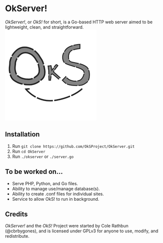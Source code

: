 # OkServer!
_OkServer!_, or _OkS!_ for short, is a Go-based HTTP web server aimed to be lightweight, clean, and straightforward.
<img src="OkS.svg" width="300px" />

## Installation
1. Run ```git clone https://github.com/OkSProject/OkServer.git```
2. Run ```cd OkServer```
3. Run ```./okserver``` or ```./server.go```

## To be worked on...
- Serve PHP, Python, and Go files.
- Ability to manage use/manage database(s).
- Ability to create .conf files for individual sites.
- Service to allow OkS! to run in background.

## Credits
_OkServer!_ and the _OkS!_ Project were started by Cole Rathbun (@cbrbygones), and is licensed under GPLv3 for anyone to use, modify, and redistribute.
